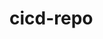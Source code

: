 # cicd-repo

<!-- Security scan triggered at 2025-09-02 06:32:42 -->

<!-- Security scan triggered at 2025-09-09 05:50:10 -->